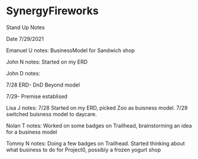 # SynergyFireworks

Stand Up Notes

Date 7/29/2021

Emanuel U
notes: BusinessModel for Sandwich shop

John N
notes: Started on my ERD

John D notes:

7/28 ERD- DnD Beyond model

7/29- Premise establised 

Lisa J notes: 
7/28 Started on my ERD, picked Zoo as buisness model.
7/29 switched buisness model to daycare.

Nolan T
notes: Worked on some badges on Trailhead, brainstorming an idea for a business model

Tommy N
notes: Doing a few badges on Trailhead.
Started thinking about what business to do for Project0, possibly a frozen yogurt shop
